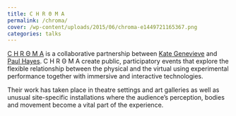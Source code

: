 ```yaml
---
title: C H R Θ M A
permalink: /chroma/
cover: /wp-content/uploads/2015/06/chroma-e1449721165367.png
categories: talks
---
```

[C H R Θ M A](http://chroma.space/) is a collaborative partnership between [Kate Genevieve](http://cargocollective.com/kategenevieve/About-Contact) and [Paul Hayes](https://github.com/paulhayes?tab=repositories). C H R Θ M A create public, participatory events that explore the flexible relationship between the physical and the virtual using experimental performance together with immersive and interactive technologies.

Their work has taken place in theatre settings and art galleries as well as unusual site-specific installations where the audience’s perception, bodies and movement become a vital part of the experience.

<img class="ngg_displayed_gallery mceItem" src="http://flab.space/nextgen-attach_to_post/preview/id--262" alt="" data-mce-placeholder="1" />
